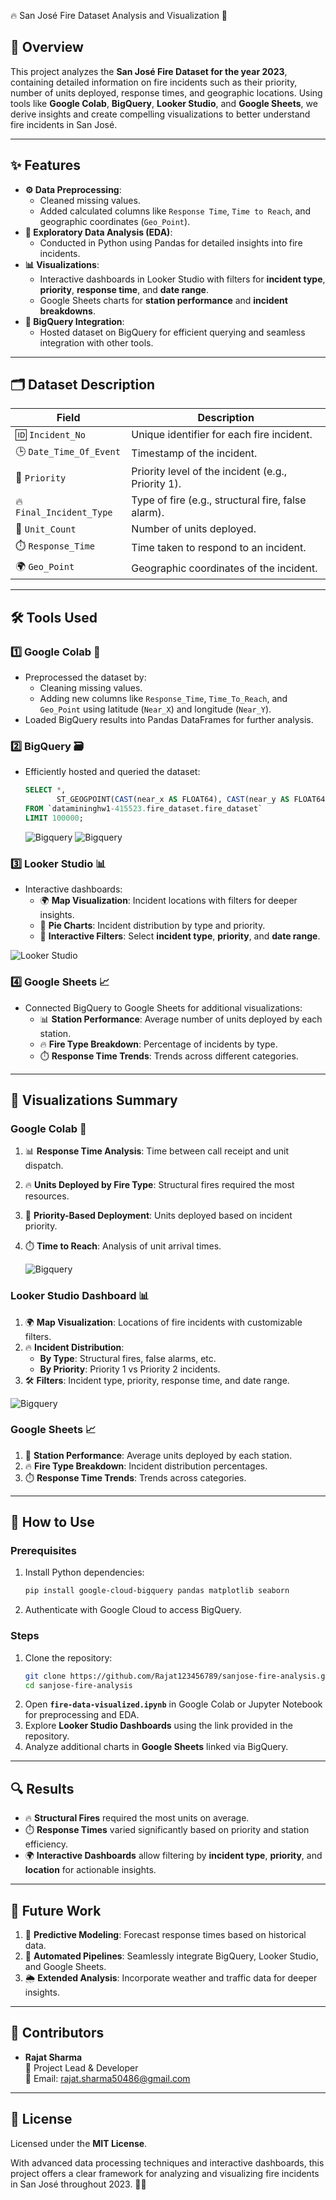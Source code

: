 🔥 San José Fire Dataset Analysis and Visualization 🚒

## 🌟 Overview

This project analyzes the **San José Fire Dataset for the year 2023**, containing detailed information on fire incidents such as their priority, number of units deployed, response times, and geographic locations. Using tools like **Google Colab**, **BigQuery**, **Looker Studio**, and **Google Sheets**, we derive insights and create compelling visualizations to better understand fire incidents in San José.

---

## ✨ Features

- **⚙️ Data Preprocessing**: 
  - Cleaned missing values.
  - Added calculated columns like `Response Time`, `Time to Reach`, and geographic coordinates (`Geo_Point`).
- **🔎 Exploratory Data Analysis (EDA)**:
  - Conducted in Python using Pandas for detailed insights into fire incidents.
- **📊 Visualizations**:
  - Interactive dashboards in Looker Studio with filters for **incident type**, **priority**, **response time**, and **date range**.
  - Google Sheets charts for **station performance** and **incident breakdowns**.
- **🚀 BigQuery Integration**: 
  - Hosted dataset on BigQuery for efficient querying and seamless integration with other tools.

---

## 🗂 Dataset Description

| **Field**              | **Description**                                   |
|------------------------|---------------------------------------------------|
| 🆔 `Incident_No`       | Unique identifier for each fire incident.         |
| 🕒 `Date_Time_Of_Event` | Timestamp of the incident.                        |
| 🔺 `Priority`          | Priority level of the incident (e.g., Priority 1).|
| 🔥 `Final_Incident_Type`| Type of fire (e.g., structural fire, false alarm).|
| 🚒 `Unit_Count`        | Number of units deployed.                         |
| ⏱️ `Response_Time`     | Time taken to respond to an incident.             |
| 🌍 `Geo_Point`         | Geographic coordinates of the incident.           |

---

## 🛠️ Tools Used

### 1️⃣ **Google Colab** 🐍
- Preprocessed the dataset by:
  - Cleaning missing values.
  - Adding new columns like `Response_Time`, `Time_To_Reach`, and `Geo_Point` using latitude (`Near_X`) and longitude (`Near_Y`).
- Loaded BigQuery results into Pandas DataFrames for further analysis.

### 2️⃣ **BigQuery** 🗃️
- Efficiently hosted and queried the dataset:
  ```sql
  SELECT *, 
         ST_GEOGPOINT(CAST(near_x AS FLOAT64), CAST(near_y AS FLOAT64)) AS geo_point
  FROM `datamininghw1-415523.fire_dataset.fire_dataset`
  LIMIT 100000;
  ```

  ![Bigquery](1.png)
  ![Bigquery](3.png)
  

### 3️⃣ **Looker Studio** 📊
- Interactive dashboards:
  - 🌍 **Map Visualization**: Incident locations with filters for deeper insights.
  - 🔹 **Pie Charts**: Incident distribution by type and priority.
  - 🔎 **Interactive Filters**: Select **incident type**, **priority**, and **date range**.
 
![Looker Studio](4.png)


### 4️⃣ **Google Sheets** 📈
- Connected BigQuery to Google Sheets for additional visualizations:
  - 📊 **Station Performance**: Average number of units deployed by each station.
  - 🔥 **Fire Type Breakdown**: Percentage of incidents by type.
  - ⏱️ **Response Time Trends**: Trends across different categories.

---

## 🎨 Visualizations Summary

### **Google Colab** 🐍
1. 📊 **Response Time Analysis**: Time between call receipt and unit dispatch.
2. 🔥 **Units Deployed by Fire Type**: Structural fires required the most resources.
3. 🔺 **Priority-Based Deployment**: Units deployed based on incident priority.
4. ⏱️ **Time to Reach**: Analysis of unit arrival times.

   ![Bigquery](7.png)
  

### **Looker Studio Dashboard** 📊
1. 🌍 **Map Visualization**: Locations of fire incidents with customizable filters.
2. 🔥 **Incident Distribution**:
   - **By Type**: Structural fires, false alarms, etc.
   - **By Priority**: Priority 1 vs Priority 2 incidents.
3. 🛠️ **Filters**: Incident type, priority, response time, and date range.

![Bigquery](8.png)
  

### **Google Sheets** 📈
1. 🚒 **Station Performance**: Average units deployed by each station.
2. 🔥 **Fire Type Breakdown**: Incident distribution percentages.
3. ⏱️ **Response Time Trends**: Trends across categories.

---

## 📝 How to Use

### Prerequisites
1. Install Python dependencies:
   ```bash
   pip install google-cloud-bigquery pandas matplotlib seaborn
   ```
2. Authenticate with Google Cloud to access BigQuery.

### Steps
1. Clone the repository:
   ```bash
   git clone https://github.com/Rajat123456789/sanjose-fire-analysis.git
   cd sanjose-fire-analysis
   ```
2. Open **`fire-data-visualized.ipynb`** in Google Colab or Jupyter Notebook for preprocessing and EDA.
3. Explore **Looker Studio Dashboards** using the link provided in the repository.
4. Analyze additional charts in **Google Sheets** linked via BigQuery.

---

## 🔍 Results

- 🔥 **Structural Fires** required the most units on average.  
- ⏱️ **Response Times** varied significantly based on priority and station efficiency.  
- 🌍 **Interactive Dashboards** allow filtering by **incident type**, **priority**, and **location** for actionable insights.

---

## 🚀 Future Work
1. 🔮 **Predictive Modeling**: Forecast response times based on historical data.  
2. 🤖 **Automated Pipelines**: Seamlessly integrate BigQuery, Looker Studio, and Google Sheets.  
3. 🌦️ **Extended Analysis**: Incorporate weather and traffic data for deeper insights.

---

## 👥 Contributors
- **Rajat Sharma**  
  🔧 Project Lead & Developer  
  📧 Email: rajat.sharma50486@gmail.com  

---

## 📜 License
Licensed under the **MIT License**.  

With advanced data processing techniques and interactive dashboards, this project offers a clear framework for analyzing and visualizing fire incidents in San José throughout 2023. 🚒✨

